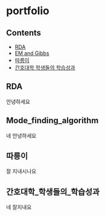 # portfolio

## Contents

- [RDA](#RDA)
- [EM and Gibbs](#Mode_finding_algorithm)
- [따릉이](#따릉이)
- [간호대학 학생들의 학습성과](#간호대학_학생들의_학습성과)

## RDA
안녕하세요
## Mode_finding_algorithm
네 안녕하세요
## 따릉이
잘 지내시나요
## 간호대학_학생들의_학습성과
네 잘지내요
